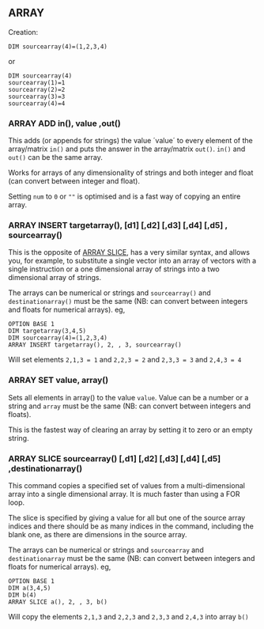 ## ARRAY

Creation:

```basic
DIM sourcearray(4)=(1,2,3,4)
```

or

```basic
DIM sourcearray(4)
sourcearray(1)=1
sourcearray(2)=2
sourcearray(3)=3
sourcearray(4)=4
```


### ARRAY ADD in(), value ,out()

This adds (or appends for strings) the value ´value´ to every element of the array/matrix `in()` and puts the answer in the array/matrix `out()`. `in()` and `out()` can be the same array.

Works for arrays of any dimensionality of strings and both integer and float (can convert between integer and float). 

Setting `num` to `0` or `""` is optimised and is a fast way of copying an entire array. 


### ARRAY INSERT targetarray(), [d1] [,d2] [,d3] [,d4] [,d5] , sourcearray()

This is the opposite of [ARRAY SLICE](./array.md#slice), has a very similar syntax, and allows you, for example, to substitute a single vector into an array of vectors with a single instruction or a one dimensional array of strings into a two dimensional array of strings.

The arrays can be numerical or strings and `sourcearray()` and `destinationarray()` must be the same (NB: can convert between integers and floats for numerical arrays). eg, 

```basic
OPTION BASE 1
DIM targetarray(3,4,5)
DIM sourcearray(4)=(1,2,3,4)
ARRAY INSERT targetarray(), 2, , 3, sourcearray() 
```

Will set elements `2,1,3 = 1` and `2,2,3 = 2` and `2,3,3 = 3` and `2,4,3 = 4`


### ARRAY SET value, array()

Sets all elements in array() to the value `value`. Value can be a number or a string and `array` must be the same (NB: can convert between integers and floats). 

This is the fastest way of clearing an array by setting it to zero or an empty string.


### ARRAY SLICE sourcearray() [,d1] [,d2] [,d3] [,d4] [,d5] ,destinationarray()

This command copies a specified set of values from a multi-dimensional array into a single dimensional array. It is much faster than using a FOR loop.

The slice is specified by giving a value for all but one of the source array indices and there should be as many indices in the command, including the blank one, as there are dimensions in the source array.

The arrays can be numerical or strings and `sourcearray` and `destinationarray` must be the same (NB: can convert between integers and floats for numerical arrays). eg, 

```basic
OPTION BASE 1
DIM a(3,4,5)
DIM b(4)
ARRAY SLICE a(), 2, , 3, b()
```

Will copy the elements `2,1,3` and `2,2,3` and `2,3,3` and `2,4,3` into array `b()`